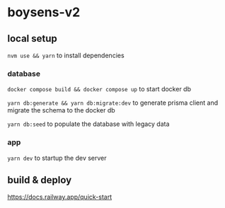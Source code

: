 # boysens-v2

## local setup

`nvm use && yarn` to install dependencies

### database

`docker compose build && docker compose up` to start docker db

`yarn db:generate && yarn db:migrate:dev` to generate prisma client and migrate the schema to the docker db

`yarn db:seed` to populate the database with legacy data

### app

`yarn dev` to startup the dev server

## build & deploy

https://docs.railway.app/quick-start